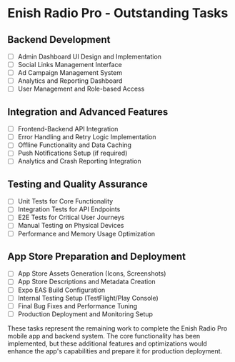 # Enish Radio Pro - Outstanding Tasks

## Backend Development
- [ ] Admin Dashboard UI Design and Implementation
- [ ] Social Links Management Interface
- [ ] Ad Campaign Management System
- [ ] Analytics and Reporting Dashboard
- [ ] User Management and Role-based Access

## Integration and Advanced Features
- [ ] Frontend-Backend API Integration
- [ ] Error Handling and Retry Logic Implementation
- [ ] Offline Functionality and Data Caching
- [ ] Push Notifications Setup (if required)
- [ ] Analytics and Crash Reporting Integration

## Testing and Quality Assurance
- [ ] Unit Tests for Core Functionality
- [ ] Integration Tests for API Endpoints
- [ ] E2E Tests for Critical User Journeys
- [ ] Manual Testing on Physical Devices
- [ ] Performance and Memory Usage Optimization

## App Store Preparation and Deployment
- [ ] App Store Assets Generation (Icons, Screenshots)
- [ ] App Store Descriptions and Metadata Creation
- [ ] Expo EAS Build Configuration
- [ ] Internal Testing Setup (TestFlight/Play Console)
- [ ] Final Bug Fixes and Performance Tuning
- [ ] Production Deployment and Monitoring Setup

These tasks represent the remaining work to complete the Enish Radio Pro mobile app and backend system. The core functionality has been implemented, but these additional features and optimizations would enhance the app's capabilities and prepare it for production deployment.